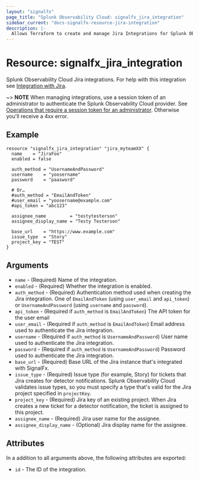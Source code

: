 ```yaml
---
layout: "signalfx"
page_title: "Splunk Observability Cloud: signalfx_jira_integration"
sidebar_current: "docs-signalfx-resource-jira-integration"
description: |-
  Allows Terraform to create and manage Jira Integrations for Splunk Observability Cloud
---
```


# Resource: signalfx_jira_integration

Splunk Observability Cloud Jira integrations. For help with this integration see [Integration with Jira](https://docs.splunk.com/observability/en/admin/notif-services/jira.html).

~> **NOTE** When managing integrations, use a session token of an administrator to authenticate the Splunk Observability Cloud provider. See [Operations that require a session token for an administrator](https://dev.splunk.com/observability/docs/administration/authtokens#Operations-that-require-a-session-token-for-an-administrator). Otherwise you'll receive a 4xx error.

## Example

```hcl
resource "signalfx_jira_integration" "jira_myteamXX" {
  name    = "JiraFoo"
  enabled = false

  auth_method = "UsernameAndPassword"
  username    = "yoosername"
  password    = "paasword"

  # Or…
  #auth_method = "EmailAndToken"
  #user_email = "yoosername@example.com"
  #api_token = "abc123"

  assignee_name         = "testytesterson"
  assignee_display_name = "Testy Testerson"

  base_url    = "https://www.example.com"
  issue_type  = "Story"
  project_key = "TEST"
}
```


## Arguments

* `name` - (Required) Name of the integration.
* `enabled` - (Required) Whether the integration is enabled.
* `auth_method` - (Required) Authentication method used when creating the Jira integration. One of `EmailAndToken` (using `user_email` and `api_token`) or `UsernameAndPassword` (using `username` and `password`).
* `api_token` - (Required if `auth_method` is `EmailAndToken`) The API token for the user email
* `user_email` - (Required if `auth_method` is `EmailAndToken`) Email address used to authenticate the Jira integration.
* `username` - (Required if `auth_method` is `UsernameAndPassword`) User name used to authenticate the Jira integration.
* `password` - (Required if `auth_method` is `UsernameAndPassword`) Password used to authenticate the Jira integration.
* `base_url` - (Required) Base URL of the Jira instance that's integrated with SignalFx.
* `issue_type` - (Required) Issue type (for example, Story) for tickets that Jira creates for detector notifications. Splunk Observability Cloud validates issue types, so you must specify a type that's valid for the Jira project specified in `projectKey`.
* `project_key` - (Required) Jira key of an existing project. When Jira creates a new ticket for a detector notification, the ticket is assigned to this project.
* `assignee_name` - (Required) Jira user name for the assignee.
* `assignee_display_name` - (Optional) Jira display name for the assignee.

## Attributes

In a addition to all arguments above, the following attributes are exported:

* `id` - The ID of the integration.
